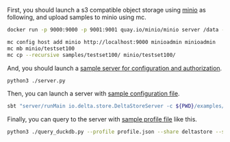 First, you should launch a s3 compatible object storage using [minio](https://min.io/) as following, and upload samples to minio using mc.

```bash
docker run -p 9000:9000 -p 9001:9001 quay.io/minio/minio server /data --console-address ":9001"

mc config host add minio http://localhost:9000 minioadmin minioadmin
mc mb minio/testset100
mc cp --recursive samples/testset100/ minio/testset100/
```

And, you should launch a [sample server for configuration and authorization](https://github.com/dataplatform-lab/deltastore/examples/server.py).

```bash
python3 ./server.py
```

Then, you can launch a server with [sample configuration file](https://github.com/dataplatform-lab/deltastore/examples/deltastore.yaml).

```bash
sbt "server/runMain io.delta.store.DeltaStoreServer -c ${PWD}/examples/deltastore.yaml"
```

Finally, you can query to the server with [sample profile file](https://github.com/dataplatform-lab/deltastore/examples/profile.json) like this.

```bash
python3 ./query_duckdb.py --profile profile.json --share deltastore --schema testsets --table testset100
```
